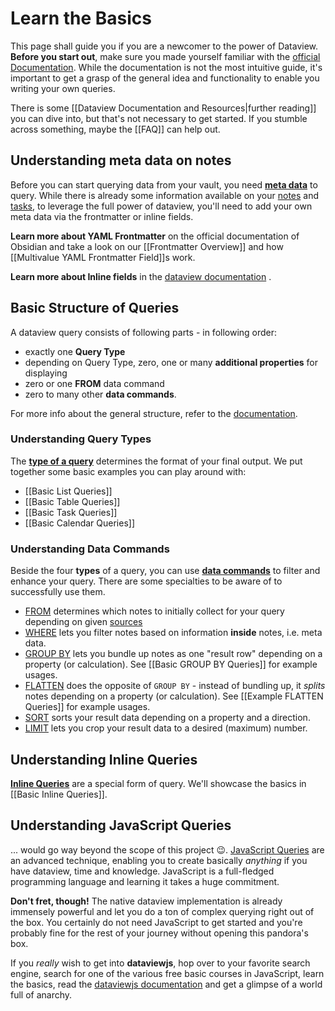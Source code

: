 # Learn the Basics

This page shall guide you if you are a newcomer to the power of Dataview. **Before you start out**, make sure you made yourself familiar with the [official Documentation](https://blacksmithgu.github.io/obsidian-dataview/). While the documentation is not the most intuitive guide, it's important to get a grasp of the general idea and functionality to enable you writing your own queries. 

There is some [[Dataview Documentation and Resources|further reading]] you can dive into, but that's not necessary to get started. If you stumble across something, maybe the [[FAQ]] can help out.

## Understanding meta data on notes

Before you can start querying data from your vault, you need [**meta data**](https://blacksmithgu.github.io/obsidian-dataview/data-annotation/) to query. While there is already some information available on your [notes](https://blacksmithgu.github.io/obsidian-dataview/data-annotation/#implicit-fields) and [tasks](https://blacksmithgu.github.io/obsidian-dataview/data-annotation/#implicit-fields_1), to leverage the full power of dataview, you'll need to add your own meta data via the frontmatter or inline fields.

**Learn more about YAML Frontmatter** on the official documentation of Obsidian and take a look on our [[Frontmatter Overview]] and how [[Multivalue YAML Frontmatter Field]]s work.

**Learn more about Inline fields** in the [dataview documentation](https://blacksmithgu.github.io/obsidian-dataview/data-annotation/) .

## Basic Structure of Queries

A dataview query consists of following parts - in following order:

- exactly one **Query Type**
- depending on Query Type, zero, one or many **additional properties** for displaying
- zero or one **FROM** data command
- zero to many other **data commands**.

For more info about the general structure, refer to the [documentation](https://blacksmithgu.github.io/obsidian-dataview/query/queries/#general-format).

### Understanding Query Types

The [**type of a query**](https://blacksmithgu.github.io/obsidian-dataview/query/queries/#query-types) determines the format of your final output. We put together some basic examples you can play around with:

- [[Basic List Queries]]
- [[Basic Table Queries]]
- [[Basic Task Queries]]
- [[Basic Calendar Queries]]

### Understanding Data Commands

Beside the four **types** of a query, you can use [**data commands**](https://blacksmithgu.github.io/obsidian-dataview/query/queries/#data-commands) to filter and enhance your query. There are some specialties to be aware of to successfully use them.

- [FROM](https://blacksmithgu.github.io/obsidian-dataview/query/queries/#from) determines which notes to initially collect for your query depending on given [sources](https://blacksmithgu.github.io/obsidian-dataview/query/sources/)
- [WHERE](https://blacksmithgu.github.io/obsidian-dataview/query/queries/#where) lets you filter notes based on information **inside** notes, i.e. meta data.
- [GROUP BY](https://blacksmithgu.github.io/obsidian-dataview/query/queries/#group-by) lets you bundle up notes as one "result row" depending on a property (or calculation). See [[Basic GROUP BY Queries]] for example usages.
- [FLATTEN](https://blacksmithgu.github.io/obsidian-dataview/query/queries/#flatten) does the opposite of `GROUP BY` - instead of bundling up, it _splits_ notes depending on a property (or calculation). See [[Example FLATTEN Queries]] for example usages.
- [SORT](https://blacksmithgu.github.io/obsidian-dataview/query/queries/#sort) sorts your result data depending on a property and a direction.
- [LIMIT](https://blacksmithgu.github.io/obsidian-dataview/query/queries/#limit) lets you crop your result data to a desired (maximum) number. 

## Understanding Inline Queries

[**Inline Queries**](https://blacksmithgu.github.io/obsidian-dataview/data-queries/#inline-dql) are a special form of query. We'll showcase the basics in [[Basic Inline Queries]].

## Understanding JavaScript Queries

... would go way beyond the scope of this project 😉. [JavaScript Queries](https://blacksmithgu.github.io/obsidian-dataview/api/intro/) are an advanced technique, enabling you to create basically _anything_ if you have dataview, time and knowledge. JavaScript is a full-fledged programming language and learning it takes a huge commitment. 

**Don't fret, though!** The native dataview implementation is already immensely powerful and let you do a ton of complex querying right out of the box. You certainly do not need JavaScript to get started and you're probably fine for the rest of your journey without opening this pandora's box. 

If you *really* wish to get into **dataviewjs**, hop over to your favorite search engine, search for one of the various free basic courses in JavaScript, learn the basics, read the [dataviewjs documentation](https://blacksmithgu.github.io/obsidian-dataview/api/code-reference/) and get a glimpse of a world full of anarchy.